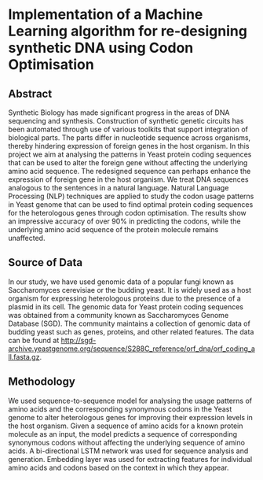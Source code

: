 # Implementation of a Machine Learning algorithm for re-designing synthetic DNA using Codon Optimisation

## Abstract
Synthetic Biology has made significant progress in the areas of DNA sequencing and synthesis. Construction of synthetic genetic circuits has been automated through use of various toolkits that support integration of biological parts. The parts differ in nucleotide sequence across organisms, thereby hindering expression of foreign genes in the host organism. In this project we aim at analysing the patterns in Yeast protein coding sequences that can be used to alter the foreign gene without affecting the underlying amino acid sequence. The redesigned sequence can perhaps enhance the expression of foreign gene in the host organism. We treat DNA sequences analogous to the sentences in a natural language. Natural Language Processing (NLP) techniques are applied to study the codon usage patterns in Yeast genome that can be used to find optimal protein coding sequences for the heterologous genes through codon optimisation. The results show an impressive accuracy of over 90% in predicting the codons, while the underlying amino acid sequence of the protein molecule remains unaffected.

## Source of Data
In our study, we have used genomic data of a popular fungi known as Saccharomyces cerevisiae or the budding yeast. It is widely used as a host organism for expressing heterologous proteins due to the presence of a plasmid in its cell. The genomic data for Yeast protein coding sequences was obtained from a community known as Saccharomyces Genome Database (SGD). The community maintains a collection of genomic data of budding yeast such as genes, proteins, and other related features. The data can be found at http://sgd-archive.yeastgenome.org/sequence/S288C_reference/orf_dna/orf_coding_all.fasta.gz.

## Methodology
We used sequence-to-sequence model for analysing the usage patterns of amino acids and the corresponding synonymous codons in the Yeast genome to alter heterologous genes for improving their expression levels in the host organism. Given a sequence of amino acids for a known protein molecule as an input, the model predicts a sequence of corresponding synonymous codons without affecting the underlying sequence of amino acids. A bi-directional LSTM network was used for sequence analysis and generation. Embedding layer was used for extracting features for individual amino acids and codons based on the context in which they appear.
